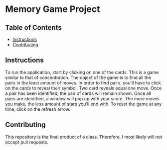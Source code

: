 # Memory Game Project

## Table of Contents

* [Instructions](#instructions)
* [Contributing](#contributing)

## Instructions

To run the application, start by clicking on one of the cards. This is a game similar to that of concentration. The object of the game is to find all the pairs in the least amount of moves. In order to find pairs, you'll have to click on the cards to reveal their symbol. Two card reveals equal one move. Once a pair has been identified, the pair of cards will remain shown. Once all pairs are identified, a window will pop up with your score. The more moves you make, the less amount of stars you'll end with. To reset the game at any time, click on the refresh arrow.

## Contributing

This repository is the final product of a class. Therefore, I most likely will not accept pull requests.
